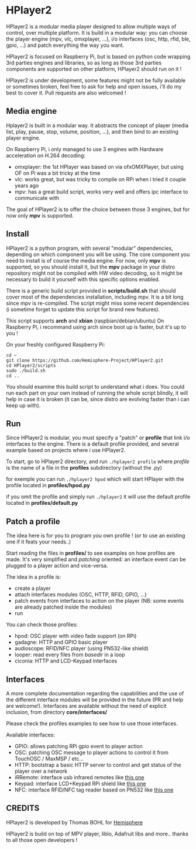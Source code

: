 # HPlayer2
HPlayer2 is a modular media player designed to allow multiple ways of control, over multiple platform. It is build in a modular way: you can choose the player engine (mpv, vlc, omxplayer, ...), i/o interfaces (osc, http, rfid, ble, gpio, ...) and patch everything the way you want.

HPlayer2 is focused on Raspberry Pi, but is based on python code wrapping 3rd parties engines and libraries, so as long as those 3rd parties components are supported on other platform, HPlayer2 should run on it ! 

HPlayer2 is under development, some features might not be fully available or sometimes broken, feel free to ask for help and open issues, i'll do my best to cover it. Pull requests are also welcomed !

## Media engine
Hplayer2 is built in a modular way. 
It abstracts the concept of player (media list, play, pause, stop, volume, position, ...),
and then bind to an existing player engine. 

On Raspberry Pi, i only managed to use 3 engines with Hardware acceleration on H.264 decoding: 
 - omxplayer: the 1st HPlayer was based on via ofxOMXPlayer, but using OF on Pi was a bit tricky at the time
 - vlc: works great, but was tricky to compile on RPi when i tried it couple years ago
 - mpv: has a great build script, works very well and offers ipc interface to communicate with

The goal of HPlayer2 is to offer the choice between those 3 engines, but for now only **mpv** is supported.

## Install
HPlayer2 is a python program, with several "modular" dependencies, depending on which component you will be using. The core component you need to install is of course the media engine.
For now, only **mpv** is supported, so you should install it, but the **mpv** package in your distro repository might not be compiled with HW video decoding, so it might be necessary to build it yourself with this specific options enabled.

There is a generic build script provided in **scripts/build.sh** that should cover most of the dependencies installation, including mpv. It is a bit long since mpv is re-compiled. The script might miss some recent dependencies (i sometime forget to update this script for brand new features).

This script supports **arch** and **xbian** (raspbian/debian/ubuntu)
On Raspberry Pi, i recommand using arch since boot up is faster, but it's up to you !

On your freshly configured Raspberry Pi:

    cd ~
    git clone https://github.com/Hemisphere-Project/HPlayer2.git
    cd HPlayer2/scripts
    sudo ./build.sh
    cd ..

You should examine this build script to understand what i does.
You could run each part on your own instead of running the whole script blindly,
it will help in case it is broken (it can be, since distro are evolving faster than i can keep up with).

## Run
Since HPlayer2 is modular, you must specify a "patch" or **profile** that link i/o interfaces to the engine.
There is a default profile provided, and several example based on projects where i use HPlayer2.

To start, go to HPlayer2 directory, and run `./hplayer2 profile`
where *profile* is the name of a file in the **profiles** subdirectory (without the .py)

for exemple you can run `./hplayer2 hpod` 
which will start HPlayer with the profile located in **profiles/hpod.py**

if you omit the profile and simply run `./hplayer2`
it will use the default profile located in **profiles/default.py**

## Patch a profile
The idea here is for you to program you own profile !
(or to use an existing one if it feats your needs..)

Start reading the files in **profiles/** to see examples on how profiles are made.
It's very simplified and *patching* oriented: an interface event can be plugged to a player action and vice-versa.

The idea in a profile is: 
 - create a player 
 - attach interfaces modules (OSC, HTTP, RFID, GPIO, ...)
 - patch events from interfaces to action on the player (NB: some events are already patched inside the modules)
 - run

 You can check those profiles: 
 - hpod: OSC player with video fade support (on RPi)
 - gadagne: HTTP and GPIO basic player
 - audioscope: RFID/NFC player (using PN532-like shield)
 - looper: read every files from *basedir* in a loop
 - ciconia: HTTP and LCD-Keypad interfaces

## Interfaces
A more complete documentation regarding the capabilities and the use of the different interface modules will be provided in the future (PR and help are welcome!).
Interfaces are available without the need of explicit inclusion, from directory **core/interfaces/**

Please check the profiles examples to see how to use those interfaces.

Available interfaces:
 - GPIO: allows patching RPi gpio event to player action
 - OSC: patching OSC message to player actions to control it from TouchOSC / MaxMSP / etc...
 - HTTP: bootstrap a basic HTTP server to control and get status of the player over a network
 - iRRemote: interface usb infrared remotes like [this one](https://goo.gl/sz7rie)
 - Keypad: interface LCD+Keypad RPi shield like [this one](https://www.adafruit.com/product/1110) 
 - NFC: interface RFID/NFC tag reader based on PN532 like [this one](https://www.adafruit.com/product/364)
 


## CREDITS
HPlayer2 is developed by Thomas BOHL for [Hemisphere](https://www.hemisphere-project.com/)

HPlayer2 is build on top of MPV player, liblo, Adafruit libs and more.. thanks to all those open developers !
